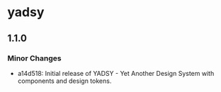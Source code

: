 # yadsy

## 1.1.0

### Minor Changes

- a14d518: Initial release of YADSY - Yet Another Design System with components and design tokens.
